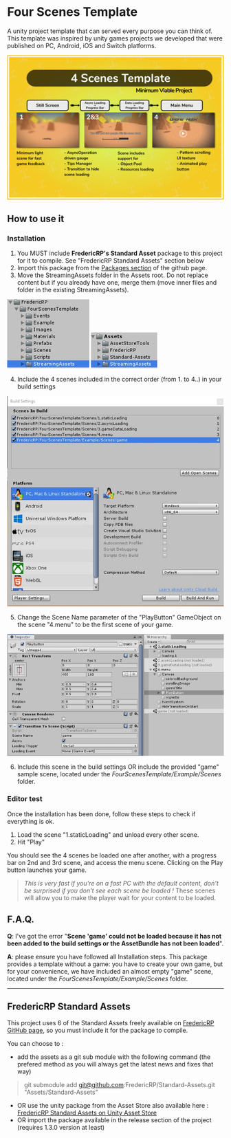 # Four Scenes Template

A unity project template that can served every purpose you can think of.
This template was inspired by unity games projects we developed that were published on PC, Android, iOS and Switch platforms.

![Global description](Publishing/large.jpg)

## How to use it

### Installation
1. You MUST include **FredericRP's Standard Asset** package to this project for it to compile. See "FredericRP Standard Assets" section below
2. Import this package from the [Packages section](https://github.com/FredericRP/FourScenesTemplate/packages) of the github page.
3. Move the StreamingAssets folder in the Assets root. Do not replace content but if you already have one, merge them (move inner files and folder in the existing StreamingAssets).

![Before](Publishing/streamingAssetsBefore.jpg) ![After](Publishing/streamingAssetsAfter.jpg)

4. Include the 4 scenes included in the correct order (from 1. to 4..) in your build settings

![Build Settings](Publishing/build-settings.jpg)

5. Change the Scene Name parameter of the "PlayButton" GameObject on the scene "4.menu" to be the first scene of your game.

![PlayButton customisation](Publishing/playButton.jpg)

6. Include this scene in the build settings OR include the provided "game" sample scene, located under the *FourScenesTemplate/Example/Scenes* folder.

### Editor test

Once the installation has been done, follow these steps to check if everything is ok.

1. Load the scene "1.staticLoading" and unload every other scene.
2. Hit "Play"

You should see the 4 scenes be loaded one after another, with a progress bar on 2nd and 3rd scene, and access the menu scene.
Clicking on the Play button launches your game.

> *This is very fast if you're on a fast PC with the default content, don't be surprised if you don't see each scene be loaded !*
These scenes will allow you to make the player wait for your content to be loaded.

## F.A.Q.

**Q**: I've got the error "**Scene 'game' could not be loaded because it has not been added to the build settings or the AssetBundle has not been loaded**".

**A**: please ensure you have followed all Installation steps. This package provides a template without a game: you have to create your own game, but for your convenience, we have included an almost empty "game" scene, located under the *FourScenesTemplate/Example/Scenes* folder.

---

## FredericRP Standard Assets

This project uses 6 of the Standard Assets freely available on [FredericRP GitHub page](https://github.fredericrp.com), so you must include it for the package to compile.

You can choose to :
- add the assets as a git sub module with the following command (the prefered method as you will always get the latest news and fixes that way)
> git submodule add git@github.com:FredericRP/Standard-Assets.git "Assets/Standard-Assets"

- OR use the unity package from the Asset Store also available here : [FredericRP Standard Assets on Unity Asset Store](https://assetstore.unity.com/packages/slug/156803)
- OR import the package available in the release section of the project (requires 1.3.0 version at least)

